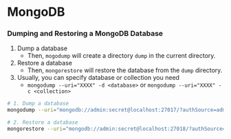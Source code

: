 # MongoDB

### Dumping and Restoring a MongoDB Database
1. Dump a database
   - Then, `mogodump` will create a directory `dump` in the current directory.
2. Restore a database
    - Then, `mongorestore` will restore the database from the `dump` directory.
3. Usually, you can specify database or collection you need
    - `mongodump --uri="XXXX" -d <database>` or `mongodump --uri="XXXX" -c <collection>`

```bash
# 1. Dump a database
mongodump --uri="mongodb://admin:secret@localhost:27017/?authSource=admin"

# 2. Restore a database
mongorestore --uri="mongodb://admin:secret@localhost:27018/?authSource=admin"
```
